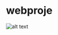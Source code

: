 # webproje
![alt text](http://www.google.com/imgres?imgurl=http%3A%2F%2Fzerensigorta.com.tr%2Fwp-content%2Fuploads%2F2017%2F04%2Fweb-sitesi-arka-plan.jpg&tbnid=nak63Dsi-Z9kyM&vet=12ahUKEwiYjInC6Or-AhVonycCHTUVCJgQMygBegUIARDFAQ..i&imgrefurl=http%3A%2F%2Fzerensigorta.com.tr%2Ftamamlayici-saglik-sigortasi%2Fweb-sitesi-arka-plan%2F&docid=5wX4jN2ZobFioM&w=1650&h=1218&q=web%20s%C4%B1tes%C4%B1%20arka%20plan%20resm%C4%B1&client=opera-gx&ved=2ahUKEwiYjInC6Or-AhVonycCHTUVCJgQMygBegUIARDFAQ)